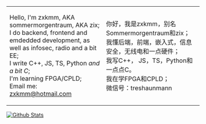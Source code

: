 <table>
<tr>
<td width="50%">

Hello, I'm zxkmm, AKA sommermorgentraum, AKA zix;  
I do backend, frontend and emdedded development, as well as infosec, radio and a bit EE;  
I write C++, JS, TS, Python *and a bit C*;  
I'm learning FPGA/CPLD;  
Email me: zxkmm@hotmail.com  

</td>
<td width="50%">

你好，我是zxkmm，别名Sommermorgentraum和zix；  
我懂后端，前端，嵌入式，信息安全，无线电和一点硬件；  
我写C++， JS，TS，Python和一点点C。  
我在学FPGA和CPLD；  
微信号：treshaunmann  

</td>
</tr>
</table>

[![Github Stats](https://github-readme-stats.vercel.app/api?username=zxkmm&theme=tokyonight&show_icons=true&show=reviews&include_all_commits=true)](https://github.com/zxkmm)







